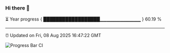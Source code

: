 ### Hi there 👋

⏳ Year progress { ██████████████████▁▁▁▁▁▁▁▁▁▁▁▁ } 60.19 %

---

⏰ Updated on Fri, 08 Aug 2025 16:47:22 GMT

![Progress Bar CI](https://github.com/IshwaranRudhara/GIT-ACTION/workflows/Progress%20Bar%20CI/badge.svg)
